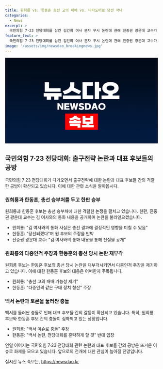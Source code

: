 ```yaml
---
title: 원희룡 vs. 한동훈 총선 고의 패배 vs. 마타도어로 당선 막나
categories:
  - News
excerpt: >
  국민의힘 7·23 전당대회를 삼킨 김건희 여사 문자 무시 논란에 관해 진중권 광운대 교수가 김 여사와 통화 내용을 공개하며 출구가 보이지 않는 진실 공방 지속. 원희룡은 한동훈의 총선 고의 패배 의심 제기, 한동훈은 진 교수의 주장 부인하며 반박. 출구전략 없이 전당대회를 했던 국민의힘 당 대표 후보들의 공방이 진행 중. 이에 원희룡은 총선 승리 절박함을 강조하며 사과를 촉구하고, 한동훈은 다중인격 구태 정치라고 비판하며 참전 중. 
feature_text: >
  국민의힘 7·23 전당대회를 삼킨 김건희 여사 문자 무시 논란에 관해 진중권 광운대 교수가 김 여사와 통화 내용을 공개하며 출구가 보이지 않는 진실 공방 지속. 원희룡은 한동훈의 총선 고의 패배 의심 제기, 한동훈은 진 교수의 주장 부인하며 반박. 출구전략 없이 전당대회를 했던 국민의힘 당 대표 후보들의 공방이 진행 중. 이에 원희룡은 총선 승리 절박함을 강조하며 사과를 촉구하고, 한동훈은 다중인격 구태 정치라고 비판하며 참전 중. 
image: '/assets/img/newsdao_breakingnews.jpg'
---
```


<p><img src="/assets/img/newsdao_breakingnews.jpg" alt="implanttips 속보" /></p>

<h2 data-ke-size="size26">국민의힘 7·23 전당대회: 출구전략 논란과 대표 후보들의 공방</h2>

<p data-ke-size="size16">국민의힘 7·23 전당대회가 다가오면서 출구전략에 대한 논란과 대표 후보들 간의 격렬한 공방이 확산되고 있습니다. 이에 대한 관련 소식을 알아봅시다.</p>

<h3>원희룡과 한동훈, 총선 승부처를 두고 한판 승부</h3>

<p data-ke-size="size16">원희룡과 한동훈 후보는 총선 승부처에 대한 격렬한 논쟁을 펼치고 있습니다. 한편, 진중권 광운대 교수는 김 여사와의 통화 내용을 공개하여 논란을 불러일으켰습니다.</p>

<ul>
  <li>원희룡: "김 여사와의 통화 사실은 총선 결과에 결정적인 영향을 미칠 수 있음"</li>
  <li>한동훈: "당선되겠다"며 원 후보의 주장을 반박</li>
  <li>진중권 광운대 교수: "김 여사와의 통화 내용을 통해 진실을 공개" </li>
</ul>

<h3>원희룡의 다중인격 주장과 한동훈의 총선 당시 논란 재부각</h3>

<p data-ke-size="size16">원희룡 후보는 한동훈 후보의 총선 당시 논란을 재부각시키면서 다중인격 주장을 제기하고 있습니다. 이에 대한 한동훈 후보의 대응은 어떠한지 주목됩니다.</p>

<ul>
  <li>원희룡: "총선 고의 패배 가능성 제기" </li>
  <li>한동훈: "다중인격 같은 구태 정치 청산" 주장</li>
</ul>

<h3>백서 논란과 토론을 둘러싼 충돌</h3>

<p data-ke-size="size16">백서를 둘러싼 충돌로 인해 대표 후보들 간의 갈등이 확산되고 있습니다. 특히, 원희룡 후보와 한동훈 후보 간의 충돌이 심화되고 있는 상황입니다.</p>

<ul>
  <li>원희룡: "백서 이슈로 충돌" 주장</li>
  <li>한동훈: "백서 논란, 전당대회를 혼탁하게 할 것" 반대 입장</li>
</ul>

<p data-ke-size="size16">연일 이어지는 국민의힘 7·23 전당대회 관련 논란과 대표 후보들 간의 공방은 뜨거운 이슈로 화제를 모으고 있습니다. 앞으로의 전개에 대한 관심이 높아질 전망입니다. </p>
실시간 뉴스 속보는, <a href="https://newsdao.kr" rel="dofollow">https://newsdao.kr</a>


